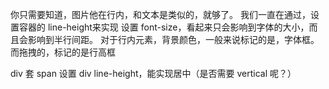 你只需要知道，图片他在行内，和文本是类似的，就够了。
我们一直在通过，设置容器的 line-height来实现
设置 font-size，看起来只会影响到字体的大小，而且会影响到半行间距。
对于行内元素，背景颜色，一般来说标记的是，字体框。而拖拽的，标记的是行高框

div 套 span 设置 div line-height，能实现居中（是否需要 vertical 呢？）